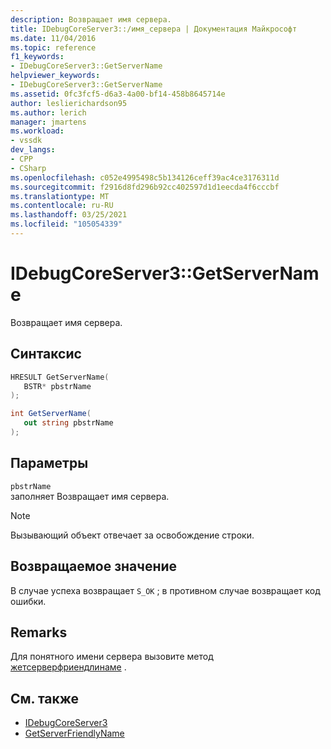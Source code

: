 ```yaml
---
description: Возвращает имя сервера.
title: IDebugCoreServer3::/имя_сервера | Документация Майкрософт
ms.date: 11/04/2016
ms.topic: reference
f1_keywords:
- IDebugCoreServer3::GetServerName
helpviewer_keywords:
- IDebugCoreServer3::GetServerName
ms.assetid: 0fc3fcf5-d6a3-4a00-bf14-458b8645714e
author: leslierichardson95
ms.author: lerich
manager: jmartens
ms.workload:
- vssdk
dev_langs:
- CPP
- CSharp
ms.openlocfilehash: c052e4995498c5b134126ceff39ac4ce3176311d
ms.sourcegitcommit: f2916d8fd296b92cc402597d1d1eecda4f6cccbf
ms.translationtype: MT
ms.contentlocale: ru-RU
ms.lasthandoff: 03/25/2021
ms.locfileid: "105054339"
---
```

# <a name="idebugcoreserver3getservername"></a>IDebugCoreServer3::GetServerName
Возвращает имя сервера.

## <a name="syntax"></a>Синтаксис

```cpp
HRESULT GetServerName(
   BSTR* pbstrName
);
```

```csharp
int GetServerName(
   out string pbstrName
);
```

## <a name="parameters"></a>Параметры
`pbstrName`\
заполняет Возвращает имя сервера.

> [!NOTE]
> Вызывающий объект отвечает за освобождение строки.

## <a name="return-value"></a>Возвращаемое значение
 В случае успеха возвращает `S_OK` ; в противном случае возвращает код ошибки.

## <a name="remarks"></a>Remarks
 Для понятного имени сервера вызовите метод [жетсерверфриендлинаме](../../../extensibility/debugger/reference/idebugcoreserver3-getserverfriendlyname.md) .

## <a name="see-also"></a>См. также
- [IDebugCoreServer3](../../../extensibility/debugger/reference/idebugcoreserver3.md)
- [GetServerFriendlyName](../../../extensibility/debugger/reference/idebugcoreserver3-getserverfriendlyname.md)
